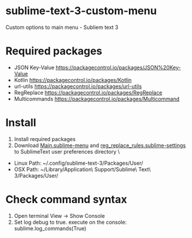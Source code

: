 # sublime-text-3-custom-menu
Custom options to main menu -  Subliem text 3

# Required packages
- JSON Key-Value https://packagecontrol.io/packages/JSON%20Key-Value 
- Kotlin https://packagecontrol.io/packages/Kotlin 
- url-utils https://packagecontrol.io/packages/url-utils 
- RegReplace https://packagecontrol.io/packages/RegReplace 
- Multicommands https://packagecontrol.io/packages/Multicommand 

# Install
1. Install required packages 
2. Download [Main.sublime-menu](https://github.com/liviolopez/sublime-text-3-custom-menu/blob/master/Main.sublime-menu) and [reg_replace_rules.sublime-settings](https://github.com/liviolopez/sublime-text-3-custom-menu/blob/master/reg_replace_rules.sublime-settings) to SublimeText user preferences directory \
- Linux Path: ~/.config/sublime-text-3/Packages/User/
- OSX Path: ~/Library/Application\ Support/Sublime\ Text\ 3/Packages/User/

# Check command syntax
1. Open terminal
   View -> Show Console
2. Set log debug to true. execute on the console:
   sublime.log_commands(True)
